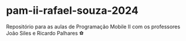 # pam-ii-rafael-souza-2024
Repositório para as aulas de Programação Mobile II com os professores João Siles e Ricardo Palhares ⚽
